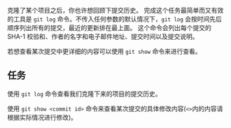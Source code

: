 克隆了某个项目之后，你也许想回顾下提交历史。 完成这个任务最简单而又有效的工具是 `git log` 命令。不传入任何参数的默认情况下，`git log` 会按时间先后顺序列出所有的提交，最近的更新排在最上面。 这个命令会列出每个提交的 SHA-1 校验和、作者的名字和电子邮件地址、提交时间以及提交说明。

若想查看某次提交中更详细的内容可以使用 `git show` 命令来进行查看。

## 任务

使用 `git log` 命令查看我们克隆下来的项目的提交历史。

使用 `git show <commit id>` 命令来查看某次提交的具体修改内容(`<>`内的内容请根据实际情况进行修改)。